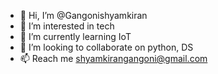 - 👋 Hi, I’m @Gangonishyamkiran
- 👀 I’m interested in tech
- 🌱 I’m currently learning IoT 
- 💞️ I’m looking to collaborate on python, DS
- 📫 Reach me shyamkirangangoni@gmail.com

<!---
Gangonishyamkiran/Gangonishyamkiran is a ✨ special ✨ repository because its `README.md` (this file) appears on your GitHub profile.
You can click the Preview link to take a look at your changes.
--->
